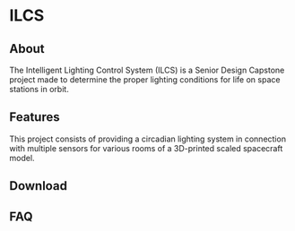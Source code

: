 # ILCS

## About
The Intelligent Lighting Control System (ILCS) is a Senior Design Capstone project made
to determine the proper lighting conditions for life on space stations in orbit. 

## Features
This project consists of providing a circadian lighting system in connection
with multiple sensors for various rooms of a 3D-printed scaled spacecraft model. 

## Download

## FAQ